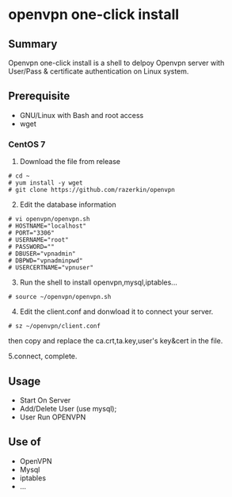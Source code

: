 # openvpn one-click install 
## Summary
Openvpn one-click install is a shell to delpoy Openvpn server with User/Pass & certificate authentication on Linux system.



## Prerequisite
* GNU/Linux with Bash and root access
* wget


### CentOS 7
1. Download the file from release
```
# cd ~
# yum install -y wget
# git clone https://github.com/razerkin/openvpn
```
2. Edit the database information
```
# vi openvpn/openvpn.sh
# HOSTNAME="localhost"
# PORT="3306"
# USERNAME="root"
# PASSWORD=""
# DBUSER="vpnadmin"
# DBPWD="vpnadminpwd"
# USERCERTNAME="vpnuser"
```
3. Run the shell to install openvpn,mysql,iptables...
```
# source ~/openvpn/openvpn.sh
```
4. Edit the client.conf and donwload it to connect your server.
```
# sz ~/openvpn/client.conf
```
then copy and replace the ca.crt,ta.key,user's key&cert in the file.

5.connect, complete.


## Usage
* Start On Server
* Add/Delete User (use mysql);
* User Run OPENVPN

## Use of
* OpenVPN
* Mysql
* iptables
* ...
